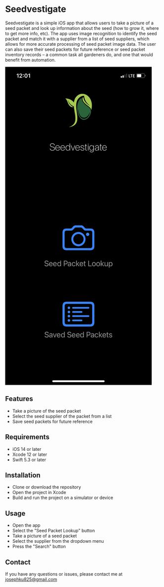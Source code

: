 # Seedvestigate
Seedvestigate is a simple iOS app that allows users to take a picture of a seed packet and look up information about the seed (how to grow it, where to get more info, etc). The app uses image recognition to identify the seed packet and match it with a supplier from a list of seed suppliers, which allows for more accurate processing of seed packet image data. The user can also save their seed packets for future reference or seed packet inventory records – a common task all gardeners do, and one that would benefit from automation.

![image alt text](https://github.com/joku8/Seedvestigate/blob/164840716d5d3885bb6b65665a15637cf5ad9c82/images/Seedvestivate_startup.PNG)

## Features
* Take a picture of the seed packet
* Select the seed supplier of the packet from a list
* Save seed packets for future reference

## Requirements
* iOS 14 or later
* Xcode 12 or later
* Swift 5.3 or later

## Installation
* Clone or download the repository
* Open the project in Xcode
* Build and run the project on a simulator or device

## Usage
* Open the app
* Select the "Seed Packet Lookup" button
* Take a picture of a seed packet
* Select the supplier from the dropdown menu
* Press the "Search" button

## Contact
If you have any questions or issues, please contact me at josephku825@gmail.com
